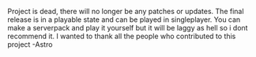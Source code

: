 Project is dead, there will no longer be any patches or updates. The final release is in a playable state and can be played in singleplayer. You can make a serverpack and play it yourself but it will be laggy as hell so i dont recommend it.
I wanted to thank all the people who contributed to this project
-Astro
